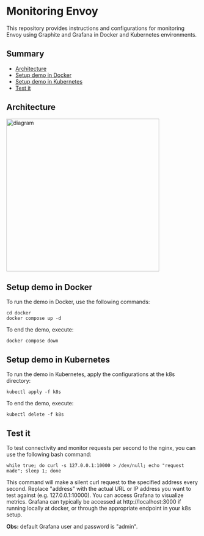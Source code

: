 # Monitoring Envoy

This repository provides instructions and configurations for monitoring Envoy using Graphite and Grafana in Docker and Kubernetes environments.

## Summary

- [Architecture](#architecture)
- [Setup demo in Docker](#setup-demo-in-docker)
- [Setup demo in Kubernetes](#setup-demo-in-kubernetes)
- [Test it](#test-it)

## Architecture

<img src="https://github.com/raissonsouto/monitoring-envoy/diagram.png" alt="diagram" width="400"/>

## Setup demo in Docker

To run the demo in Docker, use the following commands:

```
cd docker
docker compose up -d
```

To end the demo, execute:

```
docker compose down
```

## Setup demo in Kubernetes

To run the demo in Kubernetes, apply the configurations at the k8s directory:

```
kubectl apply -f k8s
```

To end the demo, execute:

```
kubectl delete -f k8s
```

## Test it

To test connectivity and monitor requests per second to the nginx, you can use the following bash command:

```
while true; do curl -s 127.0.0.1:10000 > /dev/null; echo "request made"; sleep 1; done
```

This command will make a silent curl request to the specified address every second. Replace "address" with the actual URL or IP address you want to test against (e.g. 127.0.0.1:10000). You can access Grafana to visualize metrics. Grafana can typically be accessed at http://localhost:3000 if running locally at docker, or through the appropriate endpoint in your k8s setup.

**Obs:** default Grafana user and password is "admin".
